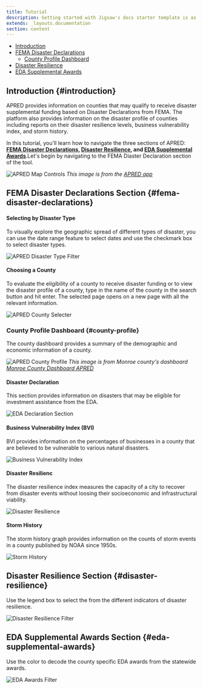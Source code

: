 ```yaml
---
title: Tutorial
description: Getting started with Jigsaw's docs starter template is as easy as 1, 2, 3.
extends: _layouts.documentation
section: content
---
```


- [Introduction](#introduction)
- [FEMA Disaster Declarations](#fema-disaster-declarations)
    - [County Profile Dashboard](#county-profile)
- [Disaster Resilience](#disaster-resilience)
- [EDA Supplemental Awards](#eda-supplemental-awards)


## Introduction {#introduction}
APRED provides information on counties that may qualify to receive disaster supplemental funding based on Disaster Declarations from FEMA. The platform also provides information on the disaster profile of counties including reports on their disaster resilience levels, business vulnerability index, and storm history. 

In this tutorial, you'll learn how to navigate the three sections of APRED: __[FEMA Disaster Declarations](#fema-disaster-declarations),
[Disaster Resilience](#disaster-resilience), and [EDA Supplemental Awards](#eda-supplemental-awards)__.Let's begin by navigating to the FEMA Diaster Declaration section of the tool.

![APRED Map Controls](/assets/images/docs/getting-started/map-controls.png)
*This image is from the [APRED app](https://ctil.iu.edu/projects/apred/#/)*

## FEMA Disaster Declarations Section {#fema-disaster-declarations}

#### Selecting by Disaster Type
To visually explore the geographic spread of different types of disaster, you can use the date range feature to select dates and use the checkmark box to select disaster types.

![APRED Disaster Type Filter](/assets/images/docs/getting-started/disaster-filter.png)

#### Choosing a County
To evaluate the eligibility of a county to receive disaster funding or to view the disaster profile of a county, type in the name of the county in the search button and hit enter. The selected page opens on a new page with all the relevant information.

![APRED County Selecter](/assets/images/docs/getting-started/county.png)

### County Profile Dashboard {#county-profile}

The county dashboard provides a summary of the demographic and economic information of a county.

![APRED County Profile](/assets/images/docs/getting-started/county-profile.png)
*This image is from Monroe county's dashboard [Monroe County Dashboard APRED](https://ctil.iu.edu/projects/apred/#/county/18105)*

#### Disaster Declaration 
This section provides information on disasters that may be eligible for investment assistance from the EDA.

![EDA Declaration Section](/assets/images/docs/getting-started/declaration.png)

#### Business Vulnerability Index (BVI)
BVI provides information on the percentages of businesses in a county that are believed to be vulnerable to various natural disasters.

![Business Vulnerability Index](/assets/images/docs/getting-started/business-vulnerability-index.png)

#### Disaster Resilienc
The disaster resilience index measures the capacity of a city to recover from disaster events without loosing their socioeconomic and infrastructural viability.

![Disaster Resilience](/assets/images/docs/getting-started/disaster-resilience.png)

#### Storm History
The storm history graph provides information on the counts of storm events in a county published by NOAA since 1950s.

![Storm History](/assets/images/docs/getting-started/storm-history.png)

## Disaster Resilience Section {#disaster-resilience}

Use the legend box to select the from the different indicators of disaster resilience.

![Disaster Resilience Filter](/assets/images/docs/getting-started/disaster-resilience-filter.png)

## EDA Supplemental Awards Section {#eda-supplemental-awards}

Use the color to decode the county specific EDA awards from the statewide awards.

![EDA Awards Filter](/assets/images/docs/getting-started/eda-awards-filter.png)

